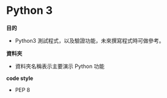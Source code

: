 # Python 3

**目的**
* Python3 測試程式，以及驗證功能，未來撰寫程式時可做參考。

**資料夾**
* 資料夾名稱表示主要演示 Python 功能

**code style** 
* PEP 8

